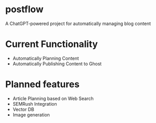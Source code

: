 # postflow
A ChatGPT-powered project for automatically managing blog content

# Current Functionality
- Automatically Planning Content
- Automatically Publishing Content to Ghost

# Planned features
- Article Planning based on Web Search
- SEMRush Integration
- Vector DB
- Image generation
